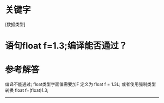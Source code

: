 # 关键字

[数据类型]

# 语句float f=1.3;编译能否通过？

# 参考解答

编译不能通过;
float类型字面值需要加F 定义为 float f = 1.3L;
或者使用强制类型转换 float f=(float)1.3;

---



